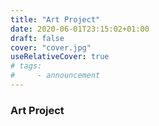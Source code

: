 ```yaml
---
title: "Art Project"
date: 2020-06-01T23:15:02+01:00
draft: false
cover: "cover.jpg"
useRelativeCover: true
# tags: 
#     - announcement
---
```


### Art Project